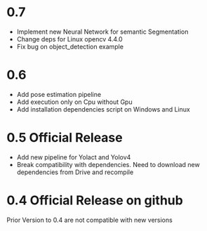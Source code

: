 
# 0.7

- Implement new Neural Network for semantic Segmentation
- Change deps for Linux opencv 4.4.0
- Fix bug on object_detection example 


# 0.6

- Add pose estimation pipeline
- Add execution only on Cpu without Gpu
- Add installation dependencies script on Windows and Linux 

# 0.5 Official Release

- Add new pipeline for Yolact and Yolov4
- Break compatibility with dependencies. Need to download new dependencies from Drive and recompile
 
# 0.4 Official Release on github

Prior Version to 0.4 are not compatible with new versions











